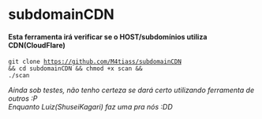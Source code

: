 # subdomainCDN
<h4>Esta ferramenta irá verificar se o HOST/subdomínios utiliza CDN(CloudFlare)</h4>

<code>git clone https://github.com/M4tiass/subdomainCDN && cd subdomainCDN && chmod +x scan && ./scan</code>

*Ainda sob testes, não tenho certeza se dará certo utilizando ferramenta de outros :P*  
*Enquanto Luiz(ShuseiKagari) faz uma pra nós :DD*
